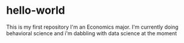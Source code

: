 # hello-world
This is my first repository
I'm an Economics major. I'm currently doing behavioral science and i'm dabbling with data science at the moment
